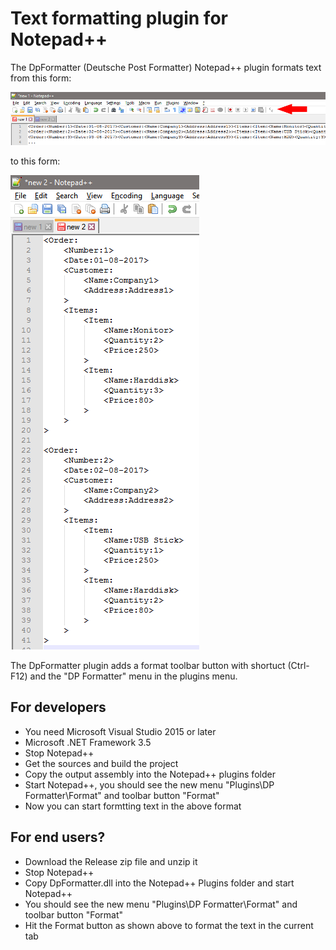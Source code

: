 # Text formatting plugin for Notepad++
The DpFormatter (Deutsche Post Formatter) Notepad++ plugin formats text from this form:

<p align="left">
  <img alt="DpFormat" src="https://github.com/FarisFAhmed/NppDpFormatPlugin/blob/master/NppFormatPluginGithub/ReadMe/Unformatted.png">
</p>

to this form:

<p align="left">
  <img alt="DpFormat" src="https://github.com/FarisFAhmed/NppDpFormatPlugin/blob/master/NppFormatPluginGithub/ReadMe/Formatted.png">
</p>

The DpFormatter plugin adds a format toolbar button with shortuct (Ctrl-F12) and the "DP Formatter" menu in the plugins menu.

## For developers
* You need Microsoft Visual Studio 2015 or later
* Microsoft .NET Framework 3.5
* Stop Notepad++
* Get the sources and build the project
* Copy the output assembly into the Notepad++ plugins folder
* Start Notepad++, you should see the new menu "Plugins\DP Formatter\Format" and toolbar button "Format"
* Now you can start formtting text in the above format

## For end users?
* Download the Release zip file and unzip it
* Stop Notepad++
* Copy DpFormatter.dll into the Notepad++ Plugins folder and start Notepad++
* You should see the new menu "Plugins\DP Formatter\Format" and toolbar button "Format"
* Hit the Format button as shown above to format the text in the current tab
